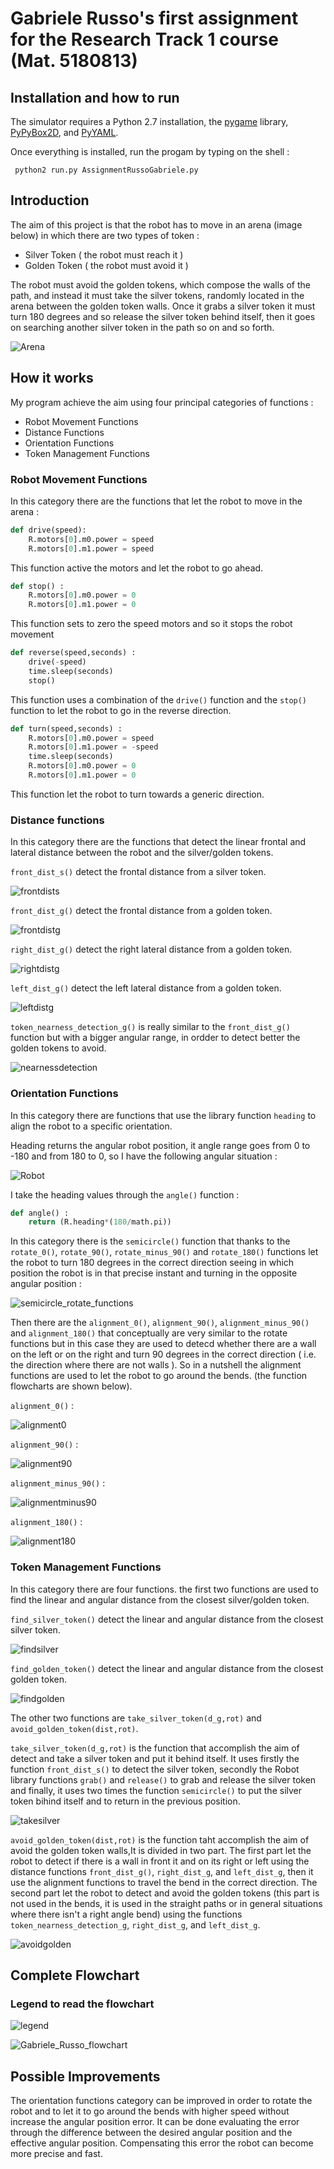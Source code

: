 # Gabriele Russo's first assignment for the Research Track 1 course (Mat. 5180813)

## Installation and how to run
The simulator requires a Python 2.7 installation, the [pygame](http://pygame.org/) library, [PyPyBox2D](https://pypi.python.org/pypi/pypybox2d/2.1-r331), and [PyYAML](https://pypi.python.org/pypi/PyYAML/).

Once everything is installed, run the progam by typing on the shell :

```
 python2 run.py AssignmentRussoGabriele.py 
 ```
 

## Introduction
The aim of this project is that the robot has to move in an arena (image below) in which there are two types of token :

* Silver Token ( the robot must reach it )
* Golden Token ( the robot must avoid it )

The robot must avoid the golden tokens, which compose the walls of the path, and instead it must take the silver tokens, randomly located in the arena between the golden token walls.
Once it grabs a silver token it must turn 180 degrees and so release the silver token behind itself, then it goes on searching another silver token in the path so on and so forth.

![Arena](https://github.com/GabrieleRusso11/RT_Assignment1/blob/main/images/Arena.png)

## How it works 

My program achieve the aim using four principal categories of functions :

* Robot Movement Functions
* Distance Functions
* Orientation Functions 
* Token Management Functions

### Robot Movement Functions

In this category there are the functions that let the robot to move in the arena :

```python
def drive(speed):
    R.motors[0].m0.power = speed
    R.motors[0].m1.power = speed
```
This function active the motors and let the robot to go ahead.

```python
def stop() : 
    R.motors[0].m0.power = 0
    R.motors[0].m1.power = 0
```
This function sets to zero the speed motors and so it stops the robot movement

```python
def reverse(speed,seconds) : 
    drive(-speed)
    time.sleep(seconds)
    stop()
```
This function uses a combination of the `drive()` function and the `stop()` function to let the robot to go in the reverse direction.

```python
def turn(speed,seconds) :
    R.motors[0].m0.power = speed
    R.motors[0].m1.power = -speed
    time.sleep(seconds)
    R.motors[0].m0.power = 0
    R.motors[0].m1.power = 0
```
This function let the robot to turn towards a generic direction.

### Distance functions

In this category there are the functions that detect the linear frontal and lateral distance between the robot and the silver/golden tokens.

`front_dist_s()` detect the frontal distance from a silver token.

![frontdists](https://github.com/GabrieleRusso11/RT_Assignment1/blob/main/images/frontdists.png)

`front_dist_g()` detect the frontal distance from a golden token.

![frontdistg](https://github.com/GabrieleRusso11/RT_Assignment1/blob/main/images/frontdistg.png)

`right_dist_g()` detect the right lateral distance from a golden token.

![rightdistg](https://github.com/GabrieleRusso11/RT_Assignment1/blob/main/images/rightdistg.png)

`left_dist_g()` detect the left lateral distance from a golden token.

![leftdistg](https://github.com/GabrieleRusso11/RT_Assignment1/blob/main/images/leftdistg.png)

`token_nearness_detection_g()` is really similar to the `front_dist_g()` function but with a bigger angular range, in ordder to detect better the golden tokens to avoid.

![nearnessdetection](https://github.com/GabrieleRusso11/RT_Assignment1/blob/main/images/nearnessdetection.png)

### Orientation Functions

In this category there are functions that use the library function `heading` to align the robot to a specific orientation.

Heading returns the angular robot position, it angle range goes from 0 to -180 and from 180 to 0, so I have the following angular situation : 

![Robot](https://github.com/GabrieleRusso11/RT_Assignment1/blob/main/images/Heading.jpg)

I take the heading values through the `angle()` function : 

```python
def angle() :
    return (R.heading*(180/math.pi))
```

In this category there is the `semicircle()` function that thanks to the `rotate_0()`, `rotate_90()`, `rotate_minus_90()` and `rotate_180()` functions let the robot to turn 180 degrees in the correct direction seeing in which position the robot is in that precise instant and turning in the opposite angular position :

![semicircle_rotate_functions](https://github.com/GabrieleRusso11/RT_Assignment1/blob/main/images/semicircle_rotate_functions.png)

Then there are the `alignment_0()`, `alignment_90()`, `alignment_minus_90()` and `alignment_180()` that conceptually are very similar to the rotate functions but in this case they are used to detecd whether there are a wall on the left or on the right and turn 90 degrees in the correct direction ( i.e. the direction where there are not walls ). So in a nutshell the alignment functions are used to let the robot to go around the bends. (the function flowcharts are shown below).

`alignment_0()` :

![alignment0](https://github.com/GabrieleRusso11/RT_Assignment1/blob/main/images/alignment0.png)

`alignment_90()` :

![alignment90](https://github.com/GabrieleRusso11/RT_Assignment1/blob/main/images/alignment90.png)

`alignment_minus_90()` :

![alignmentminus90](https://github.com/GabrieleRusso11/RT_Assignment1/blob/main/images/alignmentminus90.png)

`alignment_180()` :

![alignment180](https://github.com/GabrieleRusso11/RT_Assignment1/blob/main/images/alignment180.png)

### Token Management Functions

In this category there are four functions.
the first two functions are used to find the linear and angular distance from the closest silver/golden token.

`find_silver_token()` detect the linear and angular distance from the closest silver token.

![findsilver](https://github.com/GabrieleRusso11/RT_Assignment1/blob/main/images/findsilver.png)

`find_golden_token()` detect the linear and angular distance from the closest golden token.

![findgolden](https://github.com/GabrieleRusso11/RT_Assignment1/blob/main/images/findgolden.png)

The other two functions are `take_silver_token(d_g,rot)` and `avoid_golden_token(dist,rot)`.

`take_silver_token(d_g,rot)` is the function that accomplish the aim of detect and take a silver token and put it behind itself.
It uses firstly the function `front_dist_s()` to detect the silver token, secondly the Robot library functions `grab()` and `release()` to grab and release the silver token and finally, it uses two times the function `semicircle()` to put the silver token bihind itself and to return in the previous position.

![takesilver](https://github.com/GabrieleRusso11/RT_Assignment1/blob/main/images/takesilver.jpg)

`avoid_golden_token(dist,rot)` is the function taht accomplish the aim of avoid the golden token walls,It is divided in two part.
The first part let the robot to detect if there is a wall in front it and on its right or left using the distance functions `front_dist_g()`, `right_dist_g`, and `left_dist_g`, then it use the alignment functions to travel the bend in the correct direction.
The second part let the robot to detect and avoid the golden tokens (this part is not used in the bends, it is used in the straight paths or in general situations where there isn't a right angle bend) using the functions `token_nearness_detection_g`, `right_dist_g`, and `left_dist_g`.

![avoidgolden](https://github.com/GabrieleRusso11/RT_Assignment1/blob/main/images/avoidgolden.png)

## Complete Flowchart
### Legend to read the flowchart
![legend](https://github.com/GabrieleRusso11/RT_Assignment1/blob/main/images/legend.png)

![Gabriele_Russo_flowchart](https://github.com/GabrieleRusso11/RT_Assignment1/blob/main/Gabriele_Russo_flowchart.png)

## Possible Improvements
The orientation functions category can be improved in order to rotate the robot and to let it to go around the bends with higher speed without increase the angular position error.
It can be done evaluating the error through the difference between the desired angular position and the effective angular position. 
Compensating this error the robot can become more precise and fast.
